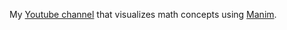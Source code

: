 My [Youtube channel](https://www.youtube.com/channel/UCaYZXQADdUia82wmXSnBFQg) that visualizes math concepts using [Manim](https://github.com/3b1b/manim/tree/cairo-backend).
